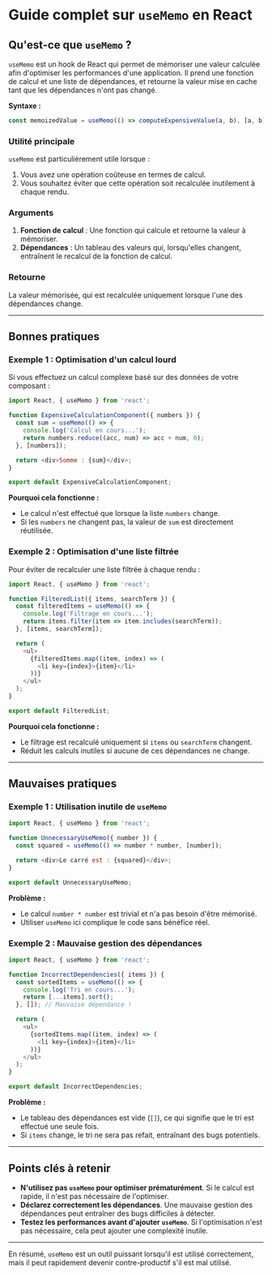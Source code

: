 # Guide complet sur `useMemo` en React

## Qu'est-ce que `useMemo` ?

`useMemo` est un hook de React qui permet de mémoriser une valeur calculée afin d'optimiser les performances d'une application. Il prend une fonction de calcul et une liste de dépendances, et retourne la valeur mise en cache tant que les dépendances n'ont pas changé.

**Syntaxe :**
```javascript
const memoizedValue = useMemo(() => computeExpensiveValue(a, b), [a, b]);
```

### Utilité principale
`useMemo` est particulièrement utile lorsque :
1. Vous avez une opération coûteuse en termes de calcul.
2. Vous souhaitez éviter que cette opération soit recalculée inutilement à chaque rendu.

### Arguments
1. **Fonction de calcul** : Une fonction qui calcule et retourne la valeur à mémoriser.
2. **Dépendances** : Un tableau des valeurs qui, lorsqu'elles changent, entraînent le recalcul de la fonction de calcul.

### Retourne
La valeur mémorisée, qui est recalculée uniquement lorsque l'une des dépendances change.

---

## Bonnes pratiques

### Exemple 1 : Optimisation d'un calcul lourd
Si vous effectuez un calcul complexe basé sur des données de votre composant :

```javascript
import React, { useMemo } from 'react';

function ExpensiveCalculationComponent({ numbers }) {
  const sum = useMemo(() => {
    console.log('Calcul en cours...');
    return numbers.reduce((acc, num) => acc + num, 0);
  }, [numbers]);

  return <div>Somme : {sum}</div>;
}

export default ExpensiveCalculationComponent;
```
**Pourquoi cela fonctionne :**
- Le calcul n'est effectué que lorsque la liste `numbers` change.
- Si les `numbers` ne changent pas, la valeur de `sum` est directement réutilisée.

### Exemple 2 : Optimisation d'une liste filtrée
Pour éviter de recalculer une liste filtrée à chaque rendu :

```javascript
import React, { useMemo } from 'react';

function FilteredList({ items, searchTerm }) {
  const filteredItems = useMemo(() => {
    console.log('Filtrage en cours...');
    return items.filter(item => item.includes(searchTerm));
  }, [items, searchTerm]);

  return (
    <ul>
      {filteredItems.map((item, index) => (
        <li key={index}>{item}</li>
      ))}
    </ul>
  );
}

export default FilteredList;
```
**Pourquoi cela fonctionne :**
- Le filtrage est recalculé uniquement si `items` ou `searchTerm` changent.
- Réduit les calculs inutiles si aucune de ces dépendances ne change.

---

## Mauvaises pratiques

### Exemple 1 : Utilisation inutile de `useMemo`

```javascript
import React, { useMemo } from 'react';

function UnnecessaryUseMemo({ number }) {
  const squared = useMemo(() => number * number, [number]);

  return <div>Le carré est : {squared}</div>;
}

export default UnnecessaryUseMemo;
```
**Problème :**
- Le calcul `number * number` est trivial et n'a pas besoin d'être mémorisé.
- Utiliser `useMemo` ici complique le code sans bénéfice réel.

### Exemple 2 : Mauvaise gestion des dépendances

```javascript
import React, { useMemo } from 'react';

function IncorrectDependencies({ items }) {
  const sortedItems = useMemo(() => {
    console.log('Tri en cours...');
    return [...items].sort();
  }, []); // Mauvaise dépendance !

  return (
    <ul>
      {sortedItems.map((item, index) => (
        <li key={index}>{item}</li>
      ))}
    </ul>
  );
}

export default IncorrectDependencies;
```
**Problème :**
- Le tableau des dépendances est vide (`[]`), ce qui signifie que le tri est effectué une seule fois.
- Si `items` change, le tri ne sera pas refait, entraînant des bugs potentiels.

---

## Points clés à retenir
- **N'utilisez pas `useMemo` pour optimiser prématurément**. Si le calcul est rapide, il n'est pas nécessaire de l'optimiser.
- **Déclarez correctement les dépendances**. Une mauvaise gestion des dépendances peut entraîner des bugs difficiles à détecter.
- **Testez les performances avant d'ajouter `useMemo`**. Si l'optimisation n'est pas nécessaire, cela peut ajouter une complexité inutile.

---

En résumé, `useMemo` est un outil puissant lorsqu'il est utilisé correctement, mais il peut rapidement devenir contre-productif s'il est mal utilisé.

